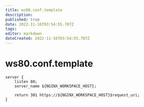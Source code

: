 ```yaml
---
title: ws80.conf.template
description: 
published: true
date: 2022-11-16T03:54:55.707Z
tags: 
editor: markdown
dateCreated: 2022-11-16T03:54:55.707Z
---
```


# ws80.conf.template
```nginx
server {
    listen 80;
    server_name ${NGINX_WORKSPACE_HOST};

    return 301 https://${NGINX_WORKSPACE_HOST}$request_uri;
}
```